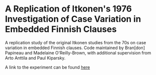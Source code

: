# A Replication of Itkonen's 1976 Investigation of Case Variation in Embedded Finnish Clauses
A replication study of the original Itkonen studies from the 70s on case variation in embedded Finnish clauses. Code maintained by Bran[don] Papineau and Madelaine O'Reilly-Brown, with additional supervision from Arto Anttila and Paul Kiparsky. 

A link to the experiment can be found [here](https://branpap.github.io/itkonen-replication/experiment/experiment.html)
